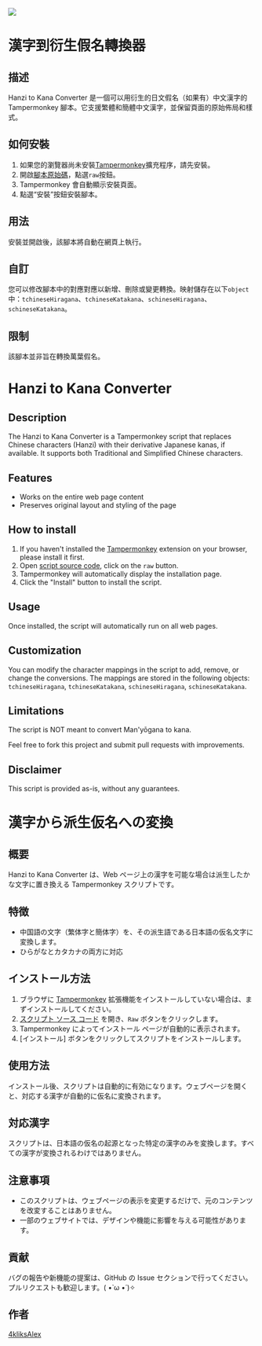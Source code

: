 ![](https://upload.wikimedia.org/wikipedia/commons/f/fc/FlowRoot_alternate.png)

# 漢字到衍生假名轉換器

## 描述

Hanzi to Kana Converter 是一個可以用衍生的日文假名（如果有）中文漢字的 Tampermonkey 腳本。它支援繁體和簡體中文漢字，並保留頁面的原始佈局和樣式。

## 如何安裝

1. 如果您的瀏覽器尚未安裝[Tampermonkey](https://www.tampermonkey.net/)擴充程序，請先安裝。
2. 開啟[腳本原始碼](hanziToKana.user.js)，點選`raw`按鈕。
3. Tampermonkey 會自動顯示安裝頁面。
4. 點選“安裝”按鈕安裝腳本。

## 用法

安裝並開啟後，該腳本將自動在網頁上執行。

## 自訂

您可以修改腳本中的對應對應以新增、刪除或變更轉換。映射儲存在以下`object`中：`tchineseHiragana`、`tchineseKatakana`、`schineseHiragana`、`schineseKatakana`。

## 限制

該腳本並非旨在轉換萬葉假名。

# Hanzi to Kana Converter

## Description

The Hanzi to Kana Converter is a Tampermonkey script that replaces Chinese characters (Hanzi) with their derivative Japanese kanas, if available. It supports both Traditional and Simplified Chinese characters.

## Features

- Works on the entire web page content
- Preserves original layout and styling of the page

## How to install

1. If you haven't installed the [Tampermonkey](https://www.tampermonkey.net/) extension on your browser, please install it first.
2. Open [script source code](hanziToKana.user.js), click on the `raw` button.
3. Tampermonkey will automatically display the installation page.
4. Click the "Install" button to install the script.

## Usage

Once installed, the script will automatically run on all web pages.

## Customization

You can modify the character mappings in the script to add, remove, or change the conversions. The mappings are stored in the following objects: `tchineseHiragana`, `tchineseKatakana`, `schineseHiragana`, `schineseKatakana`.

## Limitations

The script is NOT meant to convert Man'yōgana to kana.

Feel free to fork this project and submit pull requests with improvements.

## Disclaimer

This script is provided as-is, without any guarantees.

# 漢字から派生仮名への変換

## 概要

Hanzi to Kana Converter は、Web ページ上の漢字を可能な場合は派生したかな文字に置き換える Tampermonkey スクリプトです。

## 特徴

- 中国語の文字（繁体字と簡体字）を、その派生語である日本語の仮名文字に変換します。
- ひらがなとカタカナの両方に対応

## インストール方法

1. ブラウザに [Tampermonkey](https://www.tampermonkey.net/) 拡張機能をインストールしていない場合は、まずインストールしてください。
2. [スクリプト ソース コード](hanziToKana.user.js) を開き、`Raw` ボタンをクリックします。
3. Tampermonkey によってインストール ページが自動的に表示されます。
4. [インストール] ボタンをクリックしてスクリプトをインストールします。

## 使用方法

インストール後、スクリプトは自動的に有効になります。ウェブページを開くと、対応する漢字が自動的に仮名に変換されます。

## 対応漢字

スクリプトは、日本語の仮名の起源となった特定の漢字のみを変換します。すべての漢字が変換されるわけではありません。

## 注意事項

- このスクリプトは、ウェブページの表示を変更するだけで、元のコンテンツを改変することはありません。
- 一部のウェブサイトでは、デザインや機能に影響を与える可能性があります。

## 貢献

バグの報告や新機能の提案は、GitHub の Issue セクションで行ってください。プルリクエストも歓迎します。( •̀ ω •́ )✧

## 作者

[4kliksAlex](https://github.com/4kliksAlex/)

